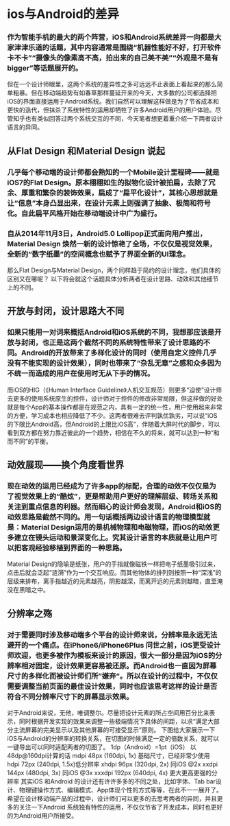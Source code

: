 # ios与Android的差异
### 作为智能手机的最大的两个阵营，iOS和Android系统差异一向都是大家津津乐道的话题，其中内容通常是围绕“机器性能好不好，打开软件卡不卡”“摄像头的像素高不高，拍出来的自己美不美”“外观是不是有bigger”等话题展开的。
但在一个设计师眼里，这两个系统的差异性之多可远远不止表面上看起来的那么简单粗暴。但在移动端趋势有如春草那样蔓延开来的今天，大多数的公司都选择把iOS的界面直接运用于Android系统。我们自然可以理解这样做是为了节省成本和更快的迭代，但抹杀了系统特性的运用却牺牲了许多Android用户的用户体验。尽管知乎也有类似回答过两个系统交互的不同，今天笔者想更着重介绍一下两者设计语言的异同。
## 从Flat Design 和Material Design 说起
### 几乎每个移动端的设计师都会熟知的一个Mobile设计里程碑——就是iOS7的Flat Design。原本栩栩如生的拟物化设计被拍扁，去除了冗余、厚重和繁杂的装饰效果，扁成了“扁平化设计”，其核心思想就是让“信息”本身凸显出来，在设计元素上则强调了抽象、极简和符号化。自此扁平风格开始在移动端设计中广为盛行。

### 自从2014年11月3日，Android5.0 Lollipop正式面向用户推出，Material Design 焕然一新的设计惊艳了全场，不仅仅是视觉效果，全新的“数字纸墨”的空间概念也赋予了界面全新的UI理念。

那么Flat Design与Material Design，两个同样趋于简约的设计理念，他们具体的区别又在哪呢？ 以下将会就这个话题具体分析两者在设计思路、动效和其他细节上的不同。

## 开放与封闭，设计思路大不同
### 如果只能用一对词来概括Android和iOS系统的不同，我想那应该是开放与封闭，也正是这两个截然不同的系统特性带来了设计思路的不同。Android的开放带来了多样化设计的同时（使用自定义控件几乎没有不能实现的设计效果），同时也带来了“杂乱无章”之感和众多因为不统一而造成的用户在使用时无从下手的情况。
而iOS的HIG（《Human Interface Guideline》人机交互规范）则更多“迫使”设计师去更多的使用系统原生的控件，设计师对于控件的修改非常局限，但这样做的好处就是每个App的基本操作都是在规范之内，具有一定的统一性，用户使用起来非常的方便，学习成本也相应降低了不少。这两者很难去评判孰优孰劣，可以说“iOS的下限比Android高，但Android的上限比iOS高”，伴随着大屏时代的脚步，可以看到双方都在努力靠近彼此的一个趋势，相信在不久的将来，就可以达到一种“和而不同”的平衡。

## 动效展现——换个角度看世界
### 现在动效的运用已经成为了许多app的标配，合理的动效不仅仅是为了视觉效果上的“酷炫”，更是帮助用户更好的理解层级、转场关系和关注到重点信息的利器。然而细心的设计师会发现，Android和iOS的动效思路是截然不同的。用一句话概括两边设计语言的物理模型就是：Material Design运用的是机械物理和电磁物理，而iOS的动效更多建立在镜头运动和景深变化上。究其设计语言的本质就是让用户可以把客观经验移植到界面的一种思路。
Material Design的隐喻是纸张，用户的手指就像磁铁一样把电子纸墨吸引过来，点击后就会泛起“涟漪”作为一个交互响应。而其他物体的排列则按照一种“深浅”的层级来排布，离手指越近的元素越亮，阴影越深，而离开远的元素则越暗，直至淹没在黑暗之中。

## 分辨率之殇
### 对于需要同时涉及移动端多个平台的设计师来说，分辨率是永远无法避开的一个痛点。在iPhone6/iPhone6Plus 问世之前，iOS更受设计师欢迎，也更多被作为模板来设计的原因，很大一部分是因为iOS的分辨率相对固定，设计效果更容易被还原。而Android也一直因为屏幕尺寸的多样化而被设计师们所”嫌弃“。所以在设计的过程中，不仅仅需要调整当前页面的最佳设计效果，同时也应该思考这样的设计是否符合不同分辨率尺寸下的屏幕显示效果。
对于Android来说，无他，唯调整尔。尽量把设计元素的所占空间用百分比来表示，同时根据开发实现的效果来调整一些极端情况下具体的间距，以求“满足大部分主流屏幕的完美显示以及其他屏幕的可接受显示”原则。
下图给大家展示一下iOS与Android的分辨率的转换关系，在切图的时候满足一定的倍数关系，就可以一键导出可以同时适配两者的切图了。
1dp（Android）=1pt（iOS）
以48dp@160dpi计算的话
mdpi 48px (160dpi, 1x) 基础尺寸，已经非常少使用
hdpi 72px (240dpi, 1.5x)低分辨率
xhdpi 96px (320dpi, 2x) 同iOS @2x
xxdpi 144px (480dpi, 3x) 同iOS @3x
xxxdpi 192px (640dpi, 4x) 更大更高更强的分辨率
其实iOS 和Android 的设计还有许许多多的不同之处，比如字体、Tab bar设计、物理键操作方式、编辑模式、App体现个性的方式等等，在此不一一展开了。希望在设计移动端产品的过程中，设计师们可以更多的去思考两者的异同，并且更多的关注一下Android 系统独有特性的运用，不仅仅节省了开发成本，同时也更好的为Android用户所接受。
